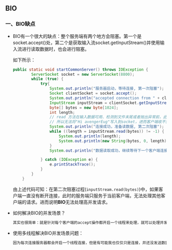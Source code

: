 ## BIO

### 一、BIO缺点

* BIO有一个很大的缺点：整个服务端有两个地方会阻塞。第一个是socket.accept()处，第二个是获取输入流socket.getInputStream()并使用输入流进行读取数据时，也会进行阻塞。

  如下所示：

  ```java
  public static void startCommonServer() throws IOException {
          ServerSocket socket = new ServerSocket(8800);
          while (true) {
              try{
                  System.out.println("服务器启动，等待连接, 第一次阻塞");
                  Socket clientSocket = socket.accept();
                  System.out.println("accepted connection from " + clientSocket);
                  InputStream inputStream = clientSocket.getInputStream();
                  byte[] bytes = new byte[1024];
                  int length;
                  // read 方法在输入数据可用、检测到文件末尾或者抛出异常前，此方法一直阻塞
                  // 所以无法将"Hi avengerEug"写入到socket，进而客户端收不到消息
                  System.out.println("连接成功，准备读数据, 第二次阻塞");
                  while ((length = inputStream.read(bytes)) != -1) {
                      System.out.println(length);
                      System.out.println(new String(bytes, 0, length));
                  }
                  System.out.println("数据读取成功，继续等待下一个客户端连接");
  
              } catch (IOException e) {
                  e.printStackTrace();
              }
          }
      }
  ```

  由上述代码可知：在第二次阻塞过程(`inputStream.read(bytes)`)中，如果客户端一直没有断开连接，此时的服务端只服务于当前客户端，无法处理其他客户端的请求。进而说明**BIO**无法处理高并发请求。

* 如何解决BIO的并发场景？

  ```txt
  其实也很简单：就是针对每个客户端的accept操作都开启一个线程来处理，就可以处理并发了，为了避免线程的上下文切换，可以使用线程池来解决创建线程耗资源的问题。
  ```

* 使用多线程解决BIO并发场景问题：

  ```txt
  因为每次连接服务器都会开启一个线程连接，但是有可能我也仅仅只是连接，并还没发送数据，此时这个线程是不是比较浪费，单单是为了连接而开启的。
  ```

  

  

